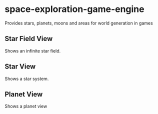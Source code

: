 # space-exploration-game-engine

Provides stars, planets, moons and areas for world generation in games

## Star Field View

Shows an infinite star field.

## Star View

Shows a star system.

## Planet View

Shows a planet view

